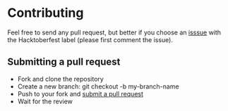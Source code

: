 # Contributing

Feel free to send any pull request, but better if you choose an [isssue](https://github.com/SofaSubs/server/issues) with the Hacktoberfest label (please first comment the issue).

## Submitting a pull request

- Fork and clone the repository
- Create a new branch: git checkout -b my-branch-name
- Push to your fork and [submit a pull request](https://jarv.is/notes/how-to-pull-request-fork-github/)
- Wait for the review

